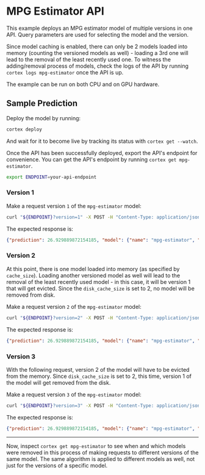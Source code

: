 # MPG Estimator API

This example deploys an MPG estimator model of multiple versions in one API. Query parameters are used for selecting the model and the version.

Since model caching is enabled, there can only be 2 models loaded into memory (counting the versioned models as well) - loading a 3rd one will lead to the removal of the least recently used one. To witness the adding/removal process of models, check the logs of the API by running `cortex logs mpg-estimator` once the API is up.

The example can be run on both CPU and on GPU hardware.

## Sample Prediction

Deploy the model by running:

```bash
cortex deploy
```

And wait for it to become live by tracking its status with `cortex get --watch`.

Once the API has been successfully deployed, export the API's endpoint for convenience. You can get the API's endpoint by running `cortex get mpg-estimator`.

```bash
export ENDPOINT=your-api-endpoint
```

### Version 1

Make a request version `1` of the `mpg-estimator` model:

```bash
curl "${ENDPOINT}?version=1" -X POST -H "Content-Type: application/json" -d @sample.json
```

The expected response is:

```json
{"prediction": 26.929889872154185, "model": {"name": "mpg-estimator", "version": "1"}}
```

### Version 2

At this point, there is one model loaded into memory (as specified by `cache_size`). Loading another versioned model as well will lead to the removal of the least recently used model - in this case, it will be version 1 that will get evicted. Since the `disk_cache_size` is set to 2, no model will be removed from disk.

Make a request version `2` of the `mpg-estimator` model:

```bash
curl "${ENDPOINT}?version=2" -X POST -H "Content-Type: application/json" -d @sample.json
```

The expected response is:

```json
{"prediction": 26.929889872154185, "model": {"name": "mpg-estimator", "version": "2"}}
```

### Version 3

With the following request, version 2 of the model will have to be evicted from the memory. Since `disk_cache_size` is set to 2, this time, version 1 of the model will get removed from the disk.

Make a request version `3` of the `mpg-estimator` model:

```bash
curl "${ENDPOINT}?version=3" -X POST -H "Content-Type: application/json" -d @sample.json
```

The expected response is:

```json
{"prediction": 26.929889872154185, "model": {"name": "mpg-estimator", "version": "3"}}
```

---

Now, inspect `cortex get mpg-estimator` to see when and which models were removed in this process of making requests to different versions of the same model. The same algorithm is applied to different models as well, not just for the versions of a specific model.
